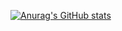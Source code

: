 [![Anurag's GitHub stats](https://github-readme-stats.vercel.app/api?username=douikB)](https://github.com/douikB/github-readme-stats)

